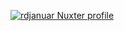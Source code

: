 [![rdjanuar Nuxter profile](https://nuxters.nuxt.com/card/rdjanuar/og.png)](https://nuxters.nuxt.com/rdjanuar) 
